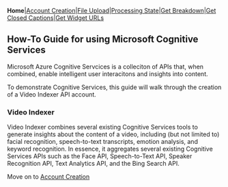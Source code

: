 **Home**|[Account Creation](https://jaegermeiste.github.io/MSCognitiveServicesHowToGuide/AccountCreation)|[File Upload](https://jaegermeiste.github.io/MSCognitiveServicesHowToGuide/FileUpload)|[Processing State](https://jaegermeiste.github.io/MSCognitiveServicesHowToGuide/ProcessingState)|[Get Breakdown](https://jaegermeiste.github.io/MSCognitiveServicesHowToGuide/GetBreakdown)|[Get Closed Captions](https://jaegermeiste.github.io/MSCognitiveServicesHowToGuide/GetWebVTT)|[Get Widget URLs](https://jaegermeiste.github.io/MSCognitiveServicesHowToGuide/GetWidgets)

## How-To Guide for using Microsoft Cognitive Services

Microsoft Azure Cognitive Servcices is a colleciton of APIs that, when combined, enable intelligent user interacitons and insights into content.

To demonstrate Cognitive Services, this guide will walk through the creation of a Video Indexer API account.

### Video Indexer

Video Indexer combines several existing Cognitive Services tools to generate insights about the content of a video, including (but not limited to) facial recognition, speech-to-text transcripts, emotion analysis, and keyword recognition. In essence, it aggregates several existing Cognitive Services APIs such as the Face API, Speech-to-Text API, Speaker Recognition API, Text Analytics API, and the Bing Search API.

Move on to [Account Creation](https://jaegermeiste.github.io/MSCognitiveServicesHowToGuide/AccountCreation)
